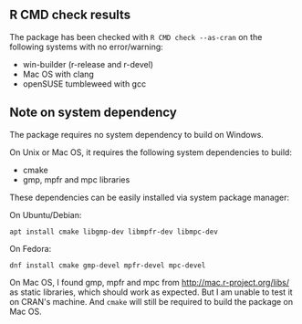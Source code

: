 
## R CMD check results

The package has been checked with `R CMD check --as-cran` on the following systems with
no error/warning:

- win-builder (r-release and r-devel)
- Mac OS with clang
- openSUSE tumbleweed with gcc

## Note on system dependency

The package requires no system dependency to build on Windows.

On Unix or Mac OS, it requires the following system dependencies to build:

- cmake
- gmp, mpfr and mpc libraries

These dependencies can be easily installed via system package manager:

On Ubuntu/Debian:

```
apt install cmake libgmp-dev libmpfr-dev libmpc-dev
```

On Fedora:

```
dnf install cmake gmp-devel mpfr-devel mpc-devel
```

On Mac OS, I found gmp, mpfr and mpc from http://mac.r-project.org/libs/ as static libraries,
which should work as expected. But I am unable to test it on CRAN's machine.
And `cmake` will still be required to build the package on Mac OS.
